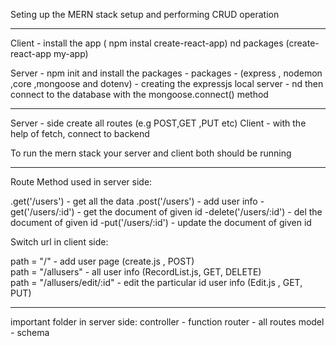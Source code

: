 Seting up the MERN stack setup and performing CRUD operation

-------------------------------------
Client   - install the app ( npm instal create-react-app) nd packages
                           (create-react-app my-app)

Server   - npm init and install the packages
         - packages  - (express , nodemon ,core ,mongoose and dotenv)
         - creating the expressjs local server 
         - nd then connect to the database with the mongoose.connect() method



---------------------------------------
Server      - side create  all routes (e.g POST,GET ,PUT etc)
Client      - with the help of fetch, connect to backend

To run the mern stack your server and client both should be running

---------------------------------------------
Route Method used in server side:

.get('/users')         - get all the data
.post('/users')        - add user info
-get('/users/:id')     - get the document of given id
-delete('/users/:id')  - del the document of given id
-put('/users/:id')     - update the document of given id

Switch url in client side:

path = "/"                   - add user page (create.js , POST)                
path = "/allusers"           - all user info (RecordList.js, GET, DELETE)     
path = "/allusers/edit/:id"  - edit the particular id user info (Edit.js , GET, PUT)

-------------------------------------------------
important folder in server side:
controller - function
router     - all routes
model      - schema


